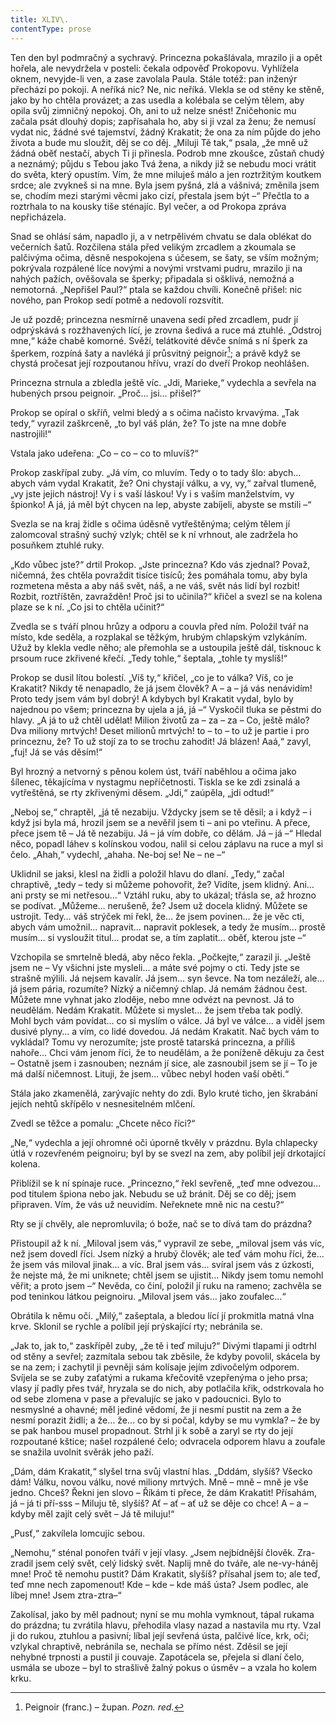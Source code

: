 ```yaml
---
title: XLIV\.
contentType: prose
---
```


<section>

Ten den byl podmračný a sychravý. Princezna pokašlávala, mrazilo ji a opět hořela, ale nevydržela v posteli: čekala odpověď Prokopovu. Vyhlížela oknem, nevyjde-li ven, a zase zavolala Paula. Stále totéž: pan inženýr přechází po pokoji. A neříká nic? Ne, nic neříká. Vlekla se od stěny ke stěně, jako by ho chtěla provázet; a zas usedla a kolébala se celým tělem, aby opila svůj zimničný nepokoj. Oh, ani to už nelze snést! Zničehonic mu začala psát dlouhý dopis; zapřísahala ho, aby si ji vzal za ženu; že nemusí vydat nic, žádné své tajemství, žádný Krakatit; že ona za ním půjde do jeho života a bude mu sloužit, děj se co děj. „Miluji Tě tak,“ psala, „že mně už žádná oběť nestačí, abych Ti ji přinesla. Podrob mne zkoušce, zůstaň chudý a neznámý; půjdu s Tebou jako Tvá žena, a nikdy již se nebudu moci vrátit do světa, který opustím. Vím, že mne miluješ málo a jen roztržitým koutkem srdce; ale zvykneš si na mne. Byla jsem pyšná, zlá a vášnivá; změnila jsem se, chodím mezi starými věcmi jako cizí, přestala jsem být –“ Přečtla to a roztrhala to na kousky tiše sténajíc. Byl večer, a od Prokopa zpráva nepřicházela.

Snad se ohlásí sám, napadlo ji, a v netrpělivém chvatu se dala oblékat do večerních šatů. Rozčilena stála před velikým zrcadlem a zkoumala se palčivýma očima, děsně nespokojena s účesem, se šaty, se vším možným; pokrývala rozpálené líce novými a novými vrstvami pudru, mrazilo ji na nahých pažích, ověšovala se šperky; připadala si ošklivá, nemožná a nemotorná. „Nepřišel Paul?“ ptala se každou chvíli. Konečně přišel: nic nového, pan Prokop sedí potmě a nedovolí rozsvítit.

Je už pozdě; princezna nesmírně unavena sedí před zrcadlem, pudr jí odprýskává s rozžhavených lící, je zrovna šedivá a ruce má ztuhlé. „Odstroj mne,“ káže chabě komorné. Svěží, telátkovité děvče snímá s ní šperk za šperkem, rozpíná šaty a navléká jí průsvitný peignoir[^42]; a právě když se chystá pročesat její rozpoutanou hřívu, vrazí do dveří Prokop neohlášen.

Princezna strnula a zbledla ještě víc. „Jdi, Marieke,“ vydechla a sevřela na hubených prsou peignoir. „Proč… jsi… přišel?“

Prokop se opíral o skříň, velmi bledý a s očima načisto krvavýma. „Tak tedy,“ vyrazil zaškrceně, „to byl váš plán, že? To jste na mne dobře nastrojili!“

Vstala jako udeřena: „Co – co – co to mluvíš?“

Prokop zaskřípal zuby. „Já vím, co mluvím. Tedy o to tady šlo: abych… abych vám vydal Krakatit, že? Oni chystají válku, a vy, vy,“ zařval tlumeně, „vy jste jejich nástroj! Vy i s vaší láskou! Vy i s vaším manželstvím, vy špionko! A já, já měl být chycen na lep, abyste zabíjeli, abyste se mstili –“

Svezla se na kraj židle s očima úděsně vytřeštěnýma; celým tělem jí zalomcoval strašný suchý vzlyk; chtěl se k ní vrhnout, ale zadržela ho posuňkem ztuhlé ruky.

„Kdo vůbec jste?“ drtil Prokop. „Jste princezna? Kdo vás zjednal? Považ, ničemná, žes chtěla povraždit tisíce tisíců; žes pomáhala tomu, aby byla rozmetena města a aby náš svět, náš, a ne váš, svět nás lidí byl rozbit! Rozbit, roztříštěn, zavražděn! Proč jsi to učinila?“ křičel a svezl se na kolena plaze se k ní. „Co jsi to chtěla učinit?“

Zvedla se s tváří plnou hrůzy a odporu a couvla před ním. Položil tvář na místo, kde seděla, a rozplakal se těžkým, hrubým chlapským vzlykáním. Užuž by klekla vedle něho; ale přemohla se a ustoupila ještě dál, tisknouc k prsoum ruce zkřivené křečí. „Tedy tohle,“ šeptala, „tohle ty myslíš!“

Prokop se dusil lítou bolestí. „Víš ty,“ křičel, „co je to válka? Víš, co je Krakatit? Nikdy tě nenapadlo, že já jsem člověk? A – a – já vás nenávidím! Proto tedy jsem vám byl dobrý! A kdybych byl Krakatit vydal, bylo by najednou po všem; princezna by ujela a já, já –“ Vyskočil tluka se pěstmi do hlavy. „A já to už chtěl udělat! Milion životů za – za – za – Co, ještě málo? Dva miliony mrtvých! Deset milionů mrtvých! to – to – to už je partie i pro princeznu, že? To už stojí za to se trochu zahodit! Já blázen! Aaá,“ zavyl, „fuj! Já se vás děsím!“

Byl hrozný a netvorný s pěnou kolem úst, tváří naběhlou a očima jako šílenec, těkajícíma v nystagmu nepříčetnosti. Tiskla se ke zdi zsinalá a vytřeštěná, se rty zkřivenými děsem. „Jdi,“ zaúpěla, „jdi odtud!“

„Neboj se,“ chraptěl, „já tě nezabiju. Vždycky jsem se tě děsil; a i když – i když jsi byla má, hrozil jsem se a nevěřil jsem ti – ani po vteřinu. A přece, přece jsem tě – Já tě nezabiju. Já – já vím dobře, co dělám. Já – já –“ Hledal něco, popadl láhev s kolínskou vodou, nalil si celou záplavu na ruce a myl si čelo. „Ahah,“ vydechl, „ahaha. Ne-boj se! Ne – ne –“

Uklidnil se jaksi, klesl na židli a položil hlavu do dlaní. „Tedy,“ začal chraptivě, „tedy – tedy si můžeme pohovořit, že? Vidíte, jsem klidný. Ani… ani prsty se mi netřesou…“ Vztáhl ruku, aby to ukázal; třásla se, až hrozno se podívat. „Můžeme… nerušeně, že? Jsem už docela klidný. Můžete se ustrojit. Tedy… váš strýček mi řekl, že… že jsem povinen… že je věc cti, abych vám umožnil… napravit… napravit poklesek, a tedy že musím… prostě musím… si vysloužit titul… prodat se, a tím zaplatit… oběť, kterou jste –“

Vzchopila se smrtelně bledá, aby něco řekla. „Počkejte,“ zarazil ji. „Ještě jsem ne – Vy všichni jste mysleli… a máte své pojmy o cti. Tedy jste se strašně mýlili. Já nejsem kavalír. Já jsem… syn ševce. Na tom nezáleží, ale… já jsem pária, rozumíte? Nízký a ničemný chlap. Já nemám žádnou čest. Můžete mne vyhnat jako zloděje, nebo mne odvézt na pevnost. Já to neudělám. Nedám Krakatit. Můžete si myslet… že jsem třeba tak podlý. Mohl bych vám povídat… co si myslím o válce. Já byl ve válce… a viděl jsem dusivé plyny… a vím, co lidé dovedou. Já nedám Krakatit. Nač bych vám to vykládal? Tomu vy nerozumíte; jste prostě tatarská princezna, a příliš nahoře… Chci vám jenom říci, že to neudělám, a že poníženě děkuju za čest – Ostatně jsem i zasnouben; neznám jí sice, ale zasnoubil jsem se jí – To je má další ničemnost. Lituji, že jsem… vůbec nebyl hoden vaší oběti.“

Stála jako zkamenělá, zarývajíc nehty do zdi. Bylo kruté ticho, jen škrabání jejích nehtů skřípělo v nesnesitelném mlčení.

Zvedl se těžce a pomalu: „Chcete něco říci?“

„Ne,“ vydechla a její ohromné oči úporně tkvěly v prázdnu. Byla chlapecky útlá v rozevřeném peignoiru; byl by se svezl na zem, aby políbil její drkotající kolena.

Přiblížil se k ní spínaje ruce. „Princezno,“ řekl sevřeně, „teď mne odvezou… pod titulem špiona nebo jak. Nebudu se už bránit. Děj se co děj; jsem připraven. Vím, že vás už neuvidím. Neřeknete mně nic na cestu?“

Rty se jí chvěly, ale nepromluvila; ó bože, nač se to dívá tam do prázdna?

Přistoupil až k ní. „Miloval jsem vás,“ vypravil ze sebe, „miloval jsem vás víc, než jsem dovedl říci. Jsem nízký a hrubý člověk; ale teď vám mohu říci, že… že jsem vás miloval jinak… a víc. Bral jsem vás… svíral jsem vás z úzkosti, že nejste má, že mi uniknete; chtěl jsem se ujistit… Nikdy jsem tomu nemohl věřit; a proto jsem –“ Nevěda, co činí, položil jí ruku na rameno; zachvěla se pod teninkou látkou peignoiru. „Miloval jsem vás… jako zoufalec…“

Obrátila k němu oči. „Milý,“ zašeptala, a bledou lící jí prokmitla matná vlna krve. Sklonil se rychle a políbil její prýskající rty; nebránila se.

„Jak to, jak to,“ zaskřípěl zuby, „že tě i teď miluju?“ Divými tlapami ji odtrhl od stěny a sevřel; zazmítala sebou tak zběsile, že kdyby povolil, skácela by se na zem; i zachytil ji pevněji sám kolísaje jejím zdivočelým odporem. Svíjela se se zuby zaťatými a rukama křečovitě vzepřenýma o jeho prsa; vlasy jí padly přes tvář, hryzala se do nich, aby potlačila křik, odstrkovala ho od sebe zlomena v pase a převalujíc se jako v padoucnici. Bylo to nesmyslné a ohavné; měl jediné vědomí, že ji nesmí pustit na zem a že nesmí porazit židli; a že… že… co by si počal, kdyby se mu vymkla? – že by se pak hanbou musel propadnout. Strhl ji k sobě a zaryl se rty do její rozpoutané kštice; našel rozpálené čelo; odvracela odporem hlavu a zoufale se snažila uvolnit svěrák jeho paží.

„Dám, dám Krakatit,“ slyšel trna svůj vlastní hlas. „Dddám, slyšíš? Všecko dám! Válku, novou válku, nové miliony mrtvých. Mně – mně – mně je vše jedno. Chceš? Řekni jen slovo – Říkám ti přece, že dám Krakatit! Přísahám, já – já ti pří-sss – Miluju tě, slyšíš? Ať – ať – ať už se děje co chce! A – a – kdyby měl zajít celý svět – Já tě miluju!“

„Pusť,“ zakvílela lomcujíc sebou.

„Nemohu,“ sténal ponořen tváří v její vlasy. „Jsem nejbídnější člověk. Zra-zradil jsem celý svět, celý lidský svět. Naplij mně do tváře, ale ne-vy-háněj mne! Proč tě nemohu pustit? Dám Krakatit, slyšíš? přísahal jsem to; ale teď, teď mne nech zapomenout! Kde – kde – kde máš ústa? Jsem podlec, ale líbej mne! Jsem ztra-ztra–“

Zakolísal, jako by měl padnout; nyní se mu mohla vymknout, tápal rukama do prázdna; tu zvrátila hlavu, přehodila vlasy nazad a nastavila mu rty. Vzal ji do rukou, ztuhlou a pasivní; líbal její sevřená ústa, palčivé líce, krk, oči; vzlykal chraptivě, nebránila se, nechala se přímo nést. Zděsil se její nehybné trpnosti a pustil ji couvaje. Zapotácela se, přejela si dlaní čelo, usmála se uboze – byl to strašlivě žalný pokus o úsměv – a vzala ho kolem krku.

</section>

[^1]: Brizance (franc.) – tříštivost. _Pozn. red_.

[^2]: Ve velkém. _Pozn. red_.

[^3]: Kupředu! _Pozn. red_.

[^4]: Ulstr – těžký zimní kabát. _Pozn. red_.

[^5]: Frýzek – vlys. _Pozn. red_.

[^6]: Překlad O. Vaňorného (1921).

[^7]: Amence (lat.) – zmatenost. _Pozn. red_.

[^8]: Divinace (lat.) – tušení, předvídání. _Pozn. red_.

[^9]: Kybelé, podle řecké mytologie maloasijská „velká matka bohů“, matka veškerého života. _Pozn. red_.

[^10]: L. Buchner (1824–1899) – něm. lékař a filozof s radikálně materialistickými názory. _Pozn. red_.

[^11]: Bootes (lat.) – souhvězdí Pastýře. _Pozn. red_.

[^12]: Ženerózní /generózní (franc.) – šlechetný. _Pozn. red_.

[^13]: Očekávám tě, P. S. Pozor, K. dorazil z Hamburku… _Pozn. red_.

[^14]: Jinak na to K. přijde. _Pozn. red_.

[^15]: „Jednomu jest vznešenou, nebeskou bohyní, druhému vydatnou krávou, která mu dává mléko.“ Schillerův epigram, překlad O. Vaňorný. _Pozn. red_.

[^16]: Nauen – německé město, v němž byla r. 1906 založena nejstarší německá radiostanice. _Pozn. red._

[^17]: Makao /macao – karetní hra. _Pozn. red_.

[^18]: Aiás – hrdina Homérovy Iliady, nejvyšší a nejsilnější ze všech Achájců. _Pozn. red_.

[^19]: Laissez-passer (franc.) – propustka. _Pozn. red_.

[^20]: Chaise longue (franc.) – lehátko. _Pozn. red_.

[^21]: Želví polévka. _Pozn. red_.

[^22]: Bej / beg (tur.) – islámský panovník, později nižší hodnostář či úředník. _Pozn. red_.

[^23]: Galop (franc.) – klus. _Pozn. red_.

[^24]: Fraktura femoris (lat.) – zlomenina stehenní kosti. _Pozn. red_.

[^25]: Swedenborg, Imanuel (1688–1772) – švéd. přírodovědec, známý mj. svými teozofickými vizemi. _Pozn. red_.

[^26]: Cousine (franc.) – bratranec. _Pozn. red_.

[^27]: Můj strýc. _Pozn. red_.

[^28]: Velký umělec. _Pozn. red_.

[^29]: Učitel tance. _Pozn. red_.

[^30]: Elože (řec.) – chvalořeč, pochvala. _Pozn. red_.

[^31]: To je hloupé. _Pozn. red_.

[^32]: Kakemono (jap.) – svitkový závěsný obraz. _Pozn. red_.

[^33]: Konfinace – úřední příkaz k pobytu na určeném místě, omezení volného pohybu. _Pozn. red_.

[^34]: Inkulpace – obvinění. _Pozn. red_.

[^35]: Dernier cri (franc.) – dosl. poslední výkřik. _Pozn. red_.

[^36]: Komtur (franc.) – vyšší hodnostář rytířského řádu. _Pozn. red_.

[^37]: Dreadnought (angl.) – pův. název bitevní lodi (Ničeho se neboj), obecné označení pro takový typ lodí. _Pozn. red_.

[^38]: Velmi laskavý. _Pozn. red_.

[^39]: Bunčuk (tur.) – vojenský odznak (žerď s koňským ohonem). _Pozn. red_.

[^40]: Extra statum (lat.) – mimo stav, mimořádně. _Pozn. red_.

[^41]: Sapér (franc.) – ženista. _Pozn. red_.

[^42]: Peignoir (franc.) – župan. _Pozn. red_.

[^43]: Kontribuce – peněžní dávky vymáhané okupační mocí na obyvatelstvu obsazeného území. _Pozn. red_.

[^44]: Tastr (něm.) – tlačítko, vypínač. _Pozn. red_.

[^45]: Sláva vítězství! _Pozn. red_.

[^46]: Mitrajéza (z franc. mitrailleuse) – palná zbraň, předchůdce kulometu. _Pozn. red_.
